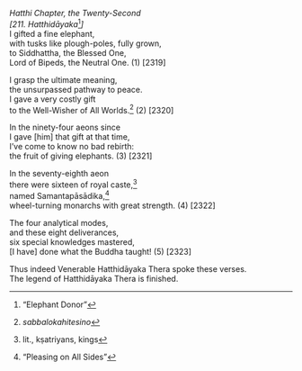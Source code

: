 *Hatthi Chapter, the Twenty-Second*  
*\[211. Hatthidāyaka*[^1]*\]*  
I gifted a fine elephant,  
with tusks like plough-poles, fully grown,  
to Siddhattha, the Blessed One,  
Lord of Bipeds, the Neutral One. (1) \[2319\]

I grasp the ultimate meaning,  
the unsurpassed pathway to peace.  
I gave a very costly gift  
to the Well-Wisher of All Worlds.[^2] (2) \[2320\]

In the ninety-four aeons since  
I gave \[him\] that gift at that time,  
I’ve come to know no bad rebirth:  
the fruit of giving elephants. (3) \[2321\]

In the seventy-eighth aeon  
there were sixteen of royal caste,[^3]  
named Samantapāsādika,[^4]  
wheel-turning monarchs with great strength. (4) \[2322\]

The four analytical modes,  
and these eight deliverances,  
six special knowledges mastered,  
\[I have\] done what the Buddha taught! (5) \[2323\]

Thus indeed Venerable Hatthidāyaka Thera spoke these verses.  
The legend of Hatthidāyaka Thera is finished.  
[^1]: “Elephant Donor”  
[^2]: *sabbalokahitesino*  
[^3]: lit., kṣatriyans, kings  
[^4]: “Pleasing on All Sides”
